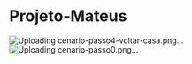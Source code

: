 # Projeto-Mateus


![Uploading cenario-passo4-voltar-casa.png…]()
![Uploading cenario-passo0.png…]()
